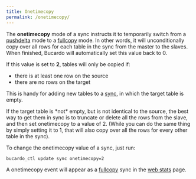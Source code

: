 ```yaml
---
title: Onetimecopy
permalink: /onetimecopy/
---
```


The **onetimecopy** mode of a sync instructs it to temporarily switch from a [pushdelta](/pushdelta "wikilink") mode to a [fullcopy](/fullcopy "wikilink") mode. In other words, it will unconditionally copy over all rows for each table in the sync from the master to the slaves. When finished, Bucardo will automatically set this value back to 0.

If this value is set to **2**, tables will only be copied if:

-   there is at least one row on the source
-   there are no rows on the target

This is handy for adding new tables to a [sync](/sync "wikilink"), in which the target table is empty.

If the target table is \*not\* empty, but is not identical to the source, the best way to get them in sync is to truncate or delete all the rows from the slave, and then set onetimecopy to a value of 2. (While you can do the same thing by simply setting it to 1, that will also copy over all the rows for every other table in the sync).

To change the onetimecopy value of a sync, just run:

` bucardo_ctl update sync `<syncname>` onetimecopy=2`

A onetimecopy event will appear as a [fullcopy](/fullcopy "wikilink") sync in the [web stats](/web_stats "wikilink") page.

